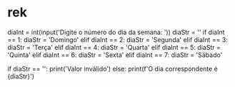 # rek
diaInt = int(input('Digite o número do dia da semana: '))
diaStr = ''
if diaInt == 1:
    diaStr = 'Domingo'
elif diaInt == 2:
    diaStr = 'Segunda'
elif diaInt == 3:
    diaStr = 'Terça'
elif diaInt == 4:
    diaStr = 'Quarta'
elif diaInt == 5:
    diaStr = 'Quinta'
elif diaInt == 6:
    diaStr = 'Sexta'
elif diaInt == 7:
    diaStr = 'Sábado'

if diaStr == '':
    print('Valor inválido')
else:
    print(f'O dia correspondente é {diaStr}')
